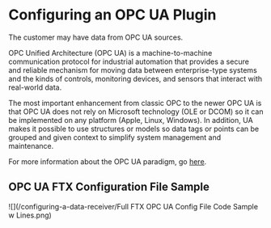 # Configuring an OPC UA Plugin

The customer may have data from OPC UA sources.

OPC Unified Architecture \(OPC UA\) is a machine-to-machine communication protocol for industrial automation that provides a secure and reliable mechanism for moving data between enterprise-type systems and the kinds of controls, monitoring devices, and sensors that interact with real-world data.

The most important enhancement from classic OPC to the newer OPC UA is that OPC UA does not rely on Microsoft technology \(OLE or DCOM\) so it can be implemented on any platform \(Apple, Linux, Windows\). In addition, UA makes it possible to use structures or models so data tags or points can be grouped and given context to simplify system management and maintenance.

For more information about the OPC UA paradigm, go [here](https://en.wikipedia.org/wiki/OPC_Unified_Architecture).

## OPC UA FTX Configuration File Sample

![](/configuring-a-data-receiver/Full FTX OPC UA Config File Code Sample w Lines.png)


